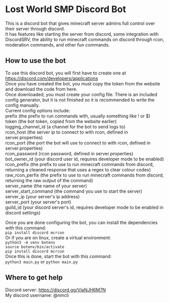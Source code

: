 # Lost World SMP Discord Bot  

This is a discord bot that gives minecraft server admins full control over their server through discord.  
It has features like starting the server from discord, some integration with DiscordSRV, the ability to run minecraft commands on discord through rcon, moderation commands, and other fun commands.  

## How to use the bot  
To use this discord bot, you will first have to create one at https://discord.com/developers/applications  
Once you have created the bot, you must copy the token from the website and download the code from here.  
Once downloaded, you must create your config file. There is an included config generator, but it is not finished so it is recommended to write the config manually.  
Current config options include:  
prefix (the prefix to run commands with, usually something like ! or $)  
token (the bot token, copied from the website earlier)  
logging_channel_id (a channel for the bot to send logs to)  
rcon_host (the server ip to connect to with rcon, defined in server.properties)  
rcon_port (the port the bot will use to connect to with rcon, defined in server.properties)  
rcon_password (rcon password, defined in server.properties)  
bot_owner_id (your discord user id, requires developer mode to be enabled)  
rcon_prefix (the prefix to use to run minecraft commands from discord, returning a cleaned response that uses a regex to clear colour codes)  
raw_rcon_perfix (the prefix to use to run minecraft commands from discord, returning the raw output of the command)  
server_name (the name of your server)  
server_start_command (the command you use to start the server)  
server_ip (your server's ip address)  
server_port (your server's port)  
guild_id (your discord server's id, requires developer mode to be enabled in discord settings)  
  
Once you are done configuring the bot, you can install the dependencies with this command:  
`pip install discord mcrcon`  
Or if you are on linux, create a virtual environment:  
`python3 -m venv botenv`  
`source botenv/bin/activate`  
`pip install discord mcrcon`  
Once this is done, start the bot with this command:  
`python3 main.py` or `python main.py`  

## Where to get help  
Discord server: https://discord.gg/VjaNJH6M7N  
My discord username: @nmcli  
